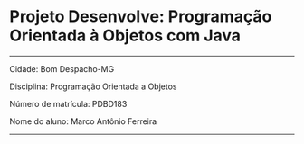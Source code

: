 # Projeto Desenvolve: Programação Orientada à Objetos com Java
---
Cidade: Bom Despacho-MG

Disciplina: Programação Orientada a Objetos

Número de matrícula: PDBD183

Nome do aluno: Marco Antônio Ferreira 

---

